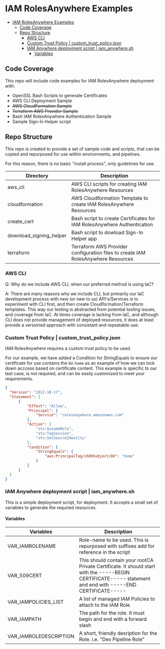 # IAM RolesAnywhere Examples

- [IAM RolesAnywhere Examples](#iam-rolesanywhere-examples)
  - [Code Coverage](#code-coverage)
  - [Repo Structure](#repo-structure)
    - [AWS CLI](#aws-cli)
    - [Custom Trust Policy | custom_trust_policy.json](#custom-trust-policy--custom_trust_policyjson)
    - [IAM Anywhere deployment script | iam_anywhere.sh](#iam-anywhere-deployment-script--iam_anywheresh)
      - [Variables](#variables)

## Code Coverage 

This repo will include code examples for IAM RolesAnywhere deployment with:

+ OpenSSL Bash Scripts to generate Certificates
+ AWS CLI Deployment Sample
+ ~~AWS CloudFormation Sample~~
+ ~~Terraform AWS Provider Sample~~
+ Bash IAM RolesAnywhere Authentication Sample
+ Sample Sign-In Helper script



## Repo Structure

This repo is created to provide a set of sample code and scripts, that can be copied and repurposed for use within environments, and pipelines.

For this reason, there is no basic "install process", only guidelines for use.

| Directory               | Description                                                  |
| ----------------------- | ------------------------------------------------------------ |
| aws_cli                 | AWS CLI scripts for creating IAM RolesAnywhere Resources     |
| cloudformation          | AWS Cloudformation Template to create IAM RolesAnywhere Resources |
| create_cert             | Bash script to create Certificates for IAM RolesAnywhere Authentication |
| download_signing_helper | Bash script to dowload Sign-In Helper app                    |
| terraform               | Terraform AWS Provider configuration files to create IAM RolesAnywhere Resources |



### AWS CLI

Q: Why do we include AWS CLI, when our preferred method is using IaC?

A: There are many reasons why we include CLI, but primarily our IaC development process with new (or new to us) API's/Services is to experiment with CLI first, and then create Cloudformation/Terraform templates.  This way our testing is abstracted from potential tooling issues, and coverage from IaC. At times coverage is lacking from IaC, and although CLI does not provide management of deployed resources, it does at least provide a versioned approach with consistant and repeatable use.

### Custom Trust Policy | custom_trust_policy.json

IAM RolesAnywhere requires a custom trust policy to be used. 

For our example, we have added a Condition for StringEquals to ensure our certificate for use contains the `OU:home` as an example of how we can lock down acccess based on certificate content. This example is specific to our test case, is not required, and can be easily customized to meet your requirements.

```json
{
  "Version": "2012-10-17",
  "Statement": [
      {
          "Effect": "Allow",
          "Principal": {
              "Service": "rolesanywhere.amazonaws.com"
          },
          "Action": [
              "sts:AssumeRole",
              "sts:TagSession",
              "sts:SetSourceIdentity"
          ],
          "Condition": {
              "StringEquals": {
                  "aws:PrincipalTag/x509Subject/OU": "home"
              }
          }
      }
  ]
}
```

### IAM Anywhere deployment script | iam_anywhere.sh

This is a simple deployment script, for deployment.  It accepts a small set of variables to generate the requried resources.

#### Variables

| Variables              | Description                                                  |
| ---------------------- | ------------------------------------------------------------ |
| VAR_IAMROLENAME        | Role-name to be used. This is repurposed with suffixes add for reference in the script |
| VAR_509CERT            | This should contain your rootCA Private Certificate. It should start with the -----BEGIN CERTIFICATE----- statement and end with -----END CERTIFICATE----- |
| VAR_IAMPOLICIES_LIST   | A list of managed IAM Policies to attach to the IAM Role     |
| VAR_IAMPATH            | The path for the role. It must begin and end with a forward slash |
| VAR_IAMROLEDESCRIPTION | A short, friendly desription for the Role. i.e. "Dev Pipeline Role" |



